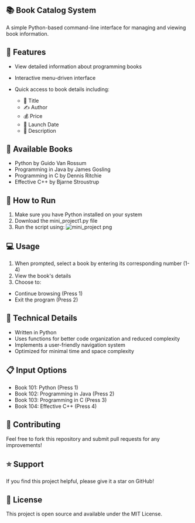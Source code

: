 ## 📚 Book Catalog System
A simple Python-based command-line interface for managing and viewing book information.
## 🌟 Features

* View detailed information about programming books
* Interactive menu-driven interface
* Quick access to book details including:

  - 📖 Title
  - ✍️ Author
  - 💰 Price
  - 📅 Launch Date
  - 📝 Description

## 🎯 Available Books

* Python by Guido Van Rossum
* Programming in Java by James Gosling
* Programming in C by Dennis Ritchie
* Effective C++ by Bjarne Stroustrup

## 🚀 How to Run

1. Make sure you have Python installed on your system
2. Download the mini_project1.py file
3. Run the script using:
![mini_project png](https://github.com/user-attachments/assets/41ce7196-2994-4c3f-8063-0f9bdd19c27a)

## 💻 Usage

1. When prompted, select a book by entering its corresponding number (1-4)
2. View the book's details
3. Choose to:
* Continue browsing (Press 1)
* Exit the program (Press 2)



## 🔧 Technical Details

* Written in Python
* Uses functions for better code organization and reduced complexity
* Implements a user-friendly navigation system
* Optimized for minimal time and space complexity

## 📋 Input Options

* Book 101: Python (Press 1)
* Book 102: Programming in Java (Press 2)
* Book 103: Programming in C (Press 3)
* Book 104: Effective C++ (Press 4)

## 🤝 Contributing
Feel free to fork this repository and submit pull requests for any improvements!
## ⭐ Support
If you find this project helpful, please give it a star on GitHub!
## 📝 License
This project is open source and available under the MIT License.
